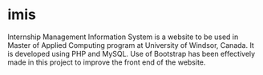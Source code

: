 # imis
Internship Management Information System is a website to be used in Master of Applied Computing program at University of Windsor, Canada. 
It is developed using PHP and MySQL. Use of Bootstrap has been effectively made in this project to improve the front end of the website.
